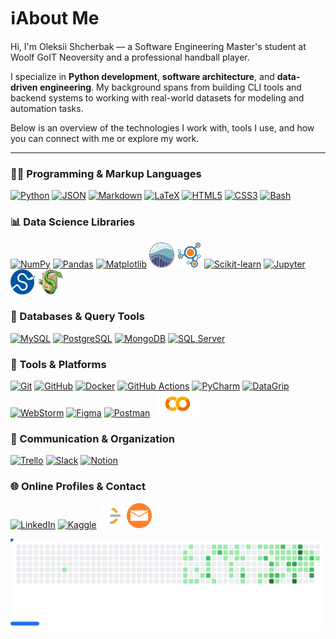 <h1>ℹ️About Me</h1>

<p>
  Hi, I'm Oleksii Shcherbak — a Software Engineering Master's student at Woolf GoIT Neoversity and a professional handball player.

I specialize in **Python development**, **software architecture**, and **data-driven engineering**. My background spans from building CLI tools and backend systems to working with real-world datasets for modeling and automation tasks.

Below is an overview of the technologies I work with, tools I use, and how you can connect with me or explore my work.
</p>

<hr/>

<!-- 👨‍💻 Programming & Markup Languages -->
<h3>👨‍💻 Programming & Markup Languages</h3>
<p align="left">
  <a href="https://www.python.org/" target="_blank"><img src="https://cdn.jsdelivr.net/gh/devicons/devicon/icons/python/python-original.svg" width="40" height="40" alt="Python" title="Python"/></a>
  <a href="https://www.json.org/" target="_blank"><img src="https://cdn.jsdelivr.net/gh/devicons/devicon/icons/json/json-original.svg" width="40" height="40" alt="JSON" title="JSON"/></a>
  <a href="https://daringfireball.net/projects/markdown/" target="_blank"><img src="https://cdn.jsdelivr.net/gh/devicons/devicon/icons/markdown/markdown-original.svg" width="40" height="40" alt="Markdown" title="Markdown"/></a>
  <a href="https://www.latex-project.org/" target="_blank"><img src="https://cdn.jsdelivr.net/gh/devicons/devicon/icons/latex/latex-original.svg" width="40" height="40" alt="LaTeX" title="LaTeX"/></a>
  <a href="https://developer.mozilla.org/en-US/docs/Web/HTML" target="_blank"><img src="https://cdn.jsdelivr.net/gh/devicons/devicon/icons/html5/html5-original.svg" width="40" height="40" alt="HTML5" title="HTML5"/></a>
  <a href="https://developer.mozilla.org/en-US/docs/Web/CSS" target="_blank"><img src="https://cdn.jsdelivr.net/gh/devicons/devicon/icons/css3/css3-original.svg" width="40" height="40" alt="CSS3" title="CSS3"/></a>
  <a href="https://www.gnu.org/software/bash/" target="_blank"><img src="https://cdn.jsdelivr.net/gh/devicons/devicon/icons/bash/bash-original.svg" width="40" height="40" alt="Bash" title="Bash"/></a>
</p>

<!-- 📊 Data Science Libraries -->
<h3>📊 Data Science Libraries</h3>
<p align="left">
  <a href="https://numpy.org/" target="_blank"><img src="https://cdn.jsdelivr.net/gh/devicons/devicon/icons/numpy/numpy-original.svg" width="40" height="40" alt="NumPy" title="NumPy"/></a>
  <a href="https://pandas.pydata.org/" target="_blank"><img src="https://cdn.jsdelivr.net/gh/devicons/devicon/icons/pandas/pandas-original.svg" width="40" height="40" alt="Pandas" title="Pandas"/></a>
  <a href="https://matplotlib.org/" target="_blank"><img src="https://cdn.jsdelivr.net/gh/devicons/devicon/icons/matplotlib/matplotlib-original.svg" width="40" height="40" alt="Matplotlib" title="Matplotlib"/></a>
  <a href="https://seaborn.pydata.org/" target="_blank"><img src="https://raw.githubusercontent.com/oleksii-shcherbak/oleksii-shcherbak/main/assets/icons/seaborn.png" width="40" height="40" alt="Seaborn" title="Seaborn"/></a>
  <a href="https://networkx.org/" target="_blank"><img src="https://raw.githubusercontent.com/oleksii-shcherbak/oleksii-shcherbak/main/assets/icons/networkx.png" width="40" height="40" alt="NetworkX" title="NetworkX"/></a>
  <a href="https://scikit-learn.org/" target="_blank"><img src="https://cdn.jsdelivr.net/gh/devicons/devicon/icons/scikitlearn/scikitlearn-original.svg" width="40" height="40" alt="Scikit-learn" title="Scikit-learn"/></a>
  <a href="https://jupyter.org/" target="_blank"><img src="https://cdn.jsdelivr.net/gh/devicons/devicon/icons/jupyter/jupyter-original.svg" width="40" height="40" alt="Jupyter" title="Jupyter"/></a>
  <a href="https://scipy.org/" target="_blank"><img src="https://raw.githubusercontent.com/oleksii-shcherbak/oleksii-shcherbak/main/assets/icons/scipy.png" width="40" height="40" alt="SciPy" title="SciPy"/></a>
  <a href="https://www.sympy.org/" target="_blank"><img src="https://raw.githubusercontent.com/oleksii-shcherbak/oleksii-shcherbak/main/assets/icons/sympy.png" width="40" height="40" alt="SymPy" title="SymPy"/></a>
</p>

<!-- 💾 Databases & Query Tools -->
<h3>💾 Databases & Query Tools</h3>
<p align="left">
  <a href="https://www.mysql.com/" target="_blank"><img src="https://cdn.jsdelivr.net/gh/devicons/devicon/icons/mysql/mysql-original.svg" width="40" height="40" alt="MySQL" title="MySQL"/></a>
  <a href="https://www.postgresql.org/" target="_blank"><img src="https://cdn.jsdelivr.net/gh/devicons/devicon/icons/postgresql/postgresql-original.svg" width="40" height="40" alt="PostgreSQL" title="PostgreSQL"/></a>
  <a href="https://www.mongodb.com/" target="_blank"><img src="https://cdn.jsdelivr.net/gh/devicons/devicon/icons/mongodb/mongodb-original.svg" width="40" height="40" alt="MongoDB" title="MongoDB"/></a>
  <a href="https://www.microsoft.com/en-us/sql-server" target="_blank"><img src="https://cdn.jsdelivr.net/gh/devicons/devicon/icons/microsoftsqlserver/microsoftsqlserver-original.svg" width="40" height="40" alt="SQL Server" title="SQL Server"/></a>
</p>

<!-- 🧰 Tools & Platforms -->
<h3>🧰 Tools & Platforms</h3>
<p align="left">
  <a href="https://git-scm.com/" target="_blank"><img src="https://cdn.jsdelivr.net/gh/devicons/devicon/icons/git/git-original.svg" width="40" height="40" alt="Git" title="Git"/></a>
  <a href="https://github.com/" target="_blank"><img src="https://cdn.jsdelivr.net/gh/devicons/devicon/icons/github/github-original.svg" width="40" height="40" alt="GitHub" title="GitHub"/></a>
    <a href="https://www.docker.com/" target="_blank"><img src="https://cdn.jsdelivr.net/gh/devicons/devicon@latest/icons/docker/docker-original-wordmark.svg" width="40" height="40" alt="Docker" title="Docker"/></a>
  <a href="https://docs.github.com/en/actions" target="_blank"><img src="https://cdn.jsdelivr.net/gh/devicons/devicon/icons/githubactions/githubactions-original.svg" width="40" height="40" alt="GitHub Actions" title="GitHub Actions"/></a>
  <a href="https://www.jetbrains.com/pycharm/" target="_blank"><img src="https://cdn.jsdelivr.net/gh/devicons/devicon/icons/pycharm/pycharm-original.svg" width="40" height="40" alt="PyCharm" title="PyCharm"/></a>
  <a href="https://www.jetbrains.com/datagrip/" target="_blank"><img src="https://cdn.jsdelivr.net/gh/devicons/devicon/icons/datagrip/datagrip-original.svg" width="40" height="40" alt="DataGrip" title="DataGrip"/></a>
  <a href="https://www.jetbrains.com/webstorm/" target="_blank"><img src="https://cdn.jsdelivr.net/gh/devicons/devicon/icons/webstorm/webstorm-original.svg" width="40" height="40" alt="WebStorm" title="WebStorm"/></a>
  <a href="https://www.figma.com/" target="_blank">
  <a href="https://www.figma.com/" target="_blank"><img src="https://cdn.jsdelivr.net/gh/devicons/devicon/icons/figma/figma-original.svg" width="40" height="40" alt="Figma" title="Figma"/></a>
  <a href="https://www.postman.com/" target="_blank"><img src="https://cdn.jsdelivr.net/gh/devicons/devicon/icons/postman/postman-original.svg" width="40" height="40" alt="Postman" title="Postman"/></a>
  <a href="https://colab.research.google.com/" target="_blank"><img src="https://raw.githubusercontent.com/oleksii-shcherbak/oleksii-shcherbak/main/assets/icons/googlecolab.png" width="65" height="40" style="margin-left:8px;" alt="Google Colab" title="Google Colab"/></a>
</p>

<!-- 📂 Communication & Organization -->
<h3>📂 Communication & Organization</h3>
<p align="left">
  <a href="https://trello.com/" target="_blank"><img src="https://cdn.jsdelivr.net/gh/devicons/devicon/icons/trello/trello-original.svg" width="40" height="40" alt="Trello" title="Trello"/></a>
  <a href="https://slack.com/" target="_blank"><img src="https://cdn.jsdelivr.net/gh/devicons/devicon/icons/slack/slack-original.svg" width="40" height="40" alt="Slack" title="Slack"/></a>
  <a href="https://www.notion.so/" target="_blank"><img src="https://cdn.jsdelivr.net/gh/devicons/devicon/icons/notion/notion-original.svg" width="40" height="40" alt="Notion" title="Notion"/></a>
</p>

<!-- 🌐 Online Profiles & Contact -->
<h3>🌐 Online Profiles & Contact</h3>
<p align="left">
  <a href="https://www.linkedin.com/in/o-shcherbak/" target="_blank"><img src="https://cdn.jsdelivr.net/gh/devicons/devicon/icons/linkedin/linkedin-original.svg" width="40" height="40" alt="LinkedIn" title="LinkedIn"/></a>
  <a href="https://www.kaggle.com/oshcherbak" target="_blank"><img src="https://cdn.jsdelivr.net/gh/devicons/devicon/icons/kaggle/kaggle-original.svg" width="40" height="40" alt="Kaggle" title="Kaggle"/></a>
  <a href="https://leetcode.com/u/oleksii-shcherbak/" target="_blank"><img src="https://raw.githubusercontent.com/oleksii-shcherbak/oleksii-shcherbak/main/assets/icons/leetcode.png" width="40" height="40" alt="LeetCode" title="LeetCode"/></a>
  <a href="mailto:oleksii_shcherbak@icloud.com" target="_blank"><img src="https://raw.githubusercontent.com/oleksii-shcherbak/oleksii-shcherbak/main/assets/icons/email.png" width="40" height="40" alt="Email" title="Email Me"/></a>
</p>


<!-- Snake contribution graph -->
<!--<br/>
<img src="https://github.com/oleksii-shcherbak/oleksii-shcherbak/blob/output/github-snake-dark.svg" alt="Snake animation"/>
-->

<!-- GitHub Breakout Animation -->
<div align="center">
  <picture>
    <source
      media="(prefers-color-scheme: dark)"
      srcset="images/breakout-dark.svg"
    />
    <source
      media="(prefers-color-scheme: light)"
      srcset="images/breakout-light.svg"
    />
    <img alt="Breakout Game" src="images/breakout-light.svg" />
  </picture>
</div>
